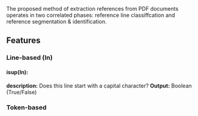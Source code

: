The proposed method of extraction references from PDF documents operates in two correlated phases: reference line classiffcation and reference segmentation & identification.

## Features
### Line-based (ln)
#### isup(ln):
**description:** Does this line start with a capital character?
**Output:** Boolean (True/False)

### Token-based
